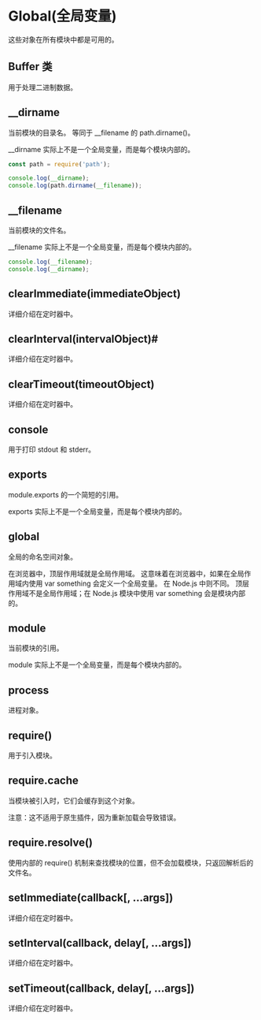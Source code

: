 # Global(全局变量)
这些对象在所有模块中都是可用的。

## Buffer 类
用于处理二进制数据。

## __dirname
当前模块的目录名。 等同于 __filename 的 path.dirname()。

__dirname 实际上不是一个全局变量，而是每个模块内部的。

```js
const path = require('path');

console.log(__dirname);
console.log(path.dirname(__filename));
```

## __filename
当前模块的文件名。

__filename 实际上不是一个全局变量，而是每个模块内部的。
```js
console.log(__filename);
console.log(__dirname);
```

## clearImmediate(immediateObject)
详细介绍在定时器中。

## clearInterval(intervalObject)#
详细介绍在定时器中。

## clearTimeout(timeoutObject)
详细介绍在定时器中。

## console
用于打印 stdout 和 stderr。 

## exports
module.exports 的一个简短的引用。

exports 实际上不是一个全局变量，而是每个模块内部的。

## global
全局的命名空间对象。

在浏览器中，顶层作用域就是全局作用域。 这意味着在浏览器中，如果在全局作用域内使用 var something 会定义一个全局变量。 在 Node.js 中则不同。 顶层作用域不是全局作用域；在 Node.js 模块中使用 var something 会是模块内部的。

## module
当前模块的引用。 

module 实际上不是一个全局变量，而是每个模块内部的。

## process
进程对象。

## require()
用于引入模块。

## require.cache
当模块被引入时，它们会缓存到这个对象。 

注意：这不适用于原生插件，因为重新加载会导致错误。

## require.resolve()
使用内部的 require() 机制来查找模块的位置，但不会加载模块，只返回解析后的文件名。

## setImmediate(callback[, ...args])
详细介绍在定时器中。

## setInterval(callback, delay[, ...args])
详细介绍在定时器中。

## setTimeout(callback, delay[, ...args])
详细介绍在定时器中。